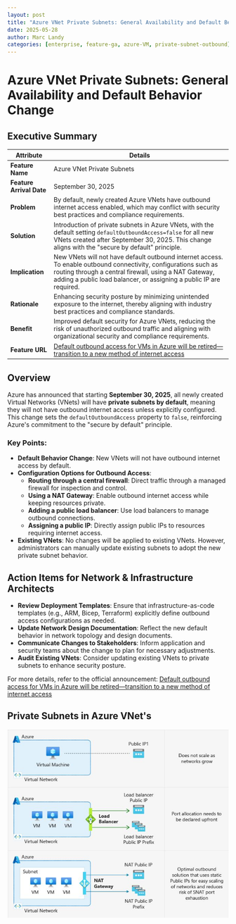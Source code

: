 ```yaml
---
layout: post
title: "Azure VNet Private Subnets: General Availability and Default Behavior Change"
date: 2025-05-28
author: Marc Landy
categories: [enterprise, feature-ga, azure-VM, private-subnet-outbound]
---
```

# Azure VNet Private Subnets: General Availability and Default Behavior Change

## Executive Summary

| Attribute             | Details                                                                                                                                                                                                                                 |
|-----------------------|-----------------------------------------------------------------------------------------------------------------------------------------------------------------------------------------------------------------------------------------|
| **Feature Name**      | Azure VNet Private Subnets                                                                                                                                                                                                             |
| **Feature Arrival Date** | September 30, 2025                                                                                                                                                                                                                      |
| **Problem**           | By default, newly created Azure VNets have outbound internet access enabled, which may conflict with security best practices and compliance requirements.                                                                               |
| **Solution**          | Introduction of private subnets in Azure VNets, with the default setting `defaultOutboundAccess=false` for all new VNets created after September 30, 2025. This change aligns with the "secure by default" principle.                   |
| **Implication**       | New VNets will not have default outbound internet access. To enable outbound connectivity, configurations such as routing through a central firewall, using a NAT Gateway, adding a public load balancer, or assigning a public IP are required. |
| **Rationale**         | Enhancing security posture by minimizing unintended exposure to the internet, thereby aligning with industry best practices and compliance standards.                                                                                   |
| **Benefit**           | Improved default security for Azure VNets, reducing the risk of unauthorized outbound traffic and aligning with organizational security and compliance requirements.                                                                   |
| **Feature URL**       | [Default outbound access for VMs in Azure will be retired—transition to a new method of internet access](https://azure.microsoft.com/hu-hu/updates/default-outbound-access-for-vms-in-azure-will-be-retired-transition-to-a-new-method-of-internet-access/) |

## Overview

Azure has announced that starting **September 30, 2025**, all newly created Virtual Networks (VNets) will have **private subnets by default**, meaning they will not have outbound internet access unless explicitly configured. This change sets the `defaultOutboundAccess` property to `false`, reinforcing Azure's commitment to the "secure by default" principle.

### Key Points:

- **Default Behavior Change**: New VNets will not have outbound internet access by default.
- **Configuration Options for Outbound Access**:
  - **Routing through a central firewall**: Direct traffic through a managed firewall for inspection and control.
  - **Using a NAT Gateway**: Enable outbound internet access while keeping resources private.
  - **Adding a public load balancer**: Use load balancers to manage outbound connections.
  - **Assigning a public IP**: Directly assign public IPs to resources requiring internet access.
- **Existing VNets**: No changes will be applied to existing VNets. However, administrators can manually update existing subnets to adopt the new private subnet behavior.

## Action Items for Network & Infrastructure Architects

- **Review Deployment Templates**: Ensure that infrastructure-as-code templates (e.g., ARM, Bicep, Terraform) explicitly define outbound access configurations as needed.
- **Update Network Design Documentation**: Reflect the new default behavior in network topology and design documents.
- **Communicate Changes to Stakeholders**: Inform application and security teams about the change to plan for necessary adjustments.
- **Audit Existing VNets**: Consider updating existing VNets to private subnets to enhance security posture.

For more details, refer to the official announcement: [Default outbound access for VMs in Azure will be retired—transition to a new method of internet access](https://azure.microsoft.com/hu-hu/updates/default-outbound-access-for-vms-in-azure-will-be-retired-transition-to-a-new-method-of-internet-access/)

## Private Subnets in Azure VNet's

![Private Subnets in Azure VNet's](https://github.com/marclandy/enterprise-infra/blob/6aa82a4f025596650f00f71cce182bd1472a9045/CSP%20Improvement%20Tracking/images/Private%20Subnets%20in%20Azure%20VNet's.jpeg)

